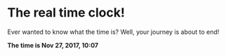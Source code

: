 # The real time clock!

Ever wanted to know what the time is? Well, your journey is about to end!

**The time is Nov 27, 2017, 10:07**
